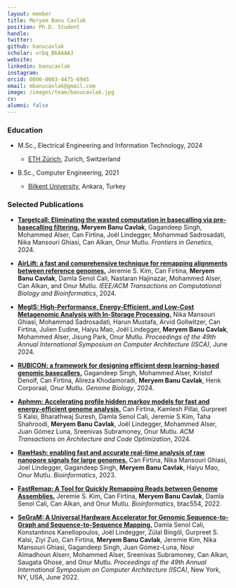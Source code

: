 ```yaml
---
layout: member
title: Meryem Banu Cavlak
position: Ph.D. Student
handle: 
twitter:
github: banucavlak
scholar: vrbq_BkAAAAJ
website: 
linkedin: banucavlak
instagram:
orcid: 0000-0003-4475-6945
email: mbanucavlak@gmail.com
image: /images/team/banucavlak.jpg
cv: 
alumni: false
---
```


### Education

- M.Sc., Electrical Engineering and Information Technology, 2024
  - [ETH Zürich](hhttps://ee.ethz.ch/studies/master-s-programmes/main-master.html), Zurich, Switzerland

- B.Sc., Computer Engineering, 2021 
  - [Bilkent University](http://www.cs.bilkent.edu.tr/), Ankara, Turkey
  
 
### Selected Publications

- [**Targetcall: Eliminating the wasted computation in basecalling via pre-basecalling filtering.**](https://www.frontiersin.org/journals/genetics/articles/10.3389/fgene.2024.1429306/full) **Meryem Banu Cavlak**, Gagandeep Singh, Mohammed Alser, Can Firtina, Joël Lindegger, Mohammad Sadrosadati, Nika Mansouri Ghiasi, Can Alkan, Onur Mutlu. *Frontiers in Genetics*, 2024.

- [**AirLift: a fast and comprehensive technique for remapping alignments between reference genomes.**](https://ieeexplore.ieee.org/abstract/document/10638724) Jeremie S. Kim, Can Firtina, **Meryem Banu Cavlak**, Damla Senol Cali, Nastaran Hajinazar, Mohammed Alser, Can Alkan, and Onur Mutlu. *IEEE/ACM Transactions on Computational Biology and Bioinformatics*, 2024.

- [**MegIS: High-Performance, Energy-Efficient, and Low-Cost Metagenomic Analysis with In-Storage Processing.**](https://ieeexplore.ieee.org/abstract/document/10609570) Nika Mansouri Ghiasi, Mohammad Sadrosadati, Harun Mustafa, Arvid Gollwitzer, Can Firtina, Julien Eudine, Haiyu Mao, Joël Lindegger, **Meryem Banu Cavlak**, Mohammed Alser, Jisung Park, Onur Mutlu. *Proceedings of the 49th Annual International Symposium on Computer Architecture (ISCA)*, June 2024.

- [**RUBICON: a framework for designing efficient deep learning-based genomic basecallers.**](https://link.springer.com/article/10.1186/s13059-024-03181-2) Gagandeep Singh, Mohammed Alser, Kristof Denolf, Can Firtina, Alireza Khodamoradi, **Meryem Banu Cavlak**, Henk Corporaal, Onur Mutlu. *Genome Biology*, 2024.

- [**Aphmm: Accelerating profile hidden markov models for fast and energy-efficient genome analysis.**](https://dl.acm.org/doi/full/10.1145/3632950) Can Firtina, Kamlesh Pillai, Gurpreet S Kalsi, Bharathwaj Suresh, Damla Senol Cali, Jeremie S Kim, Taha Shahroodi, **Meryem Banu Cavlak**, Joël Lindegger, Mohammed Alser, Juan Gómez Luna, Sreenivas Subramoney, Onur Mutlu. *ACM Transactions on Architecture and Code Optimization*, 2024.

- [**RawHash: enabling fast and accurate real-time analysis of raw nanopore signals for large genomes.**](https://academic.oup.com/bioinformatics/article-abstract/39/Supplement_1/i297/7210440) Can Firtina, Nika Mansouri Ghiasi, Joel Lindegger, Gagandeep Singh, **Meryem Banu Cavlak**, Haiyu Mao, Onur Mutlu. *Bioinformatics*, 2023.

- [**FastRemap: A Tool for Quickly Remapping Reads between Genome Assemblies.**](https://doi.org/10.1093/bioinformatics/btac554) Jeremie S. Kim,  Can Firtina, **Meryem Banu Cavlak**, Damla Senol Cali, Can Alkan, and Onur Mutlu. *Bioinformatics*, btac554, 2022.

- [**SeGraM: A Universal Hardware Accelerator for Genomic Sequence-to-Graph and Sequence-to-Sequence Mapping.**](https://doi.org/10.1145/3470496.3527436) Damla Senol Cali, Konstantinos Kanellopoulos, Joël Lindegger, Zülal Bingöl, Gurpreet S. Kalsi, Ziyi Zuo,  Can Firtina, **Meryem Banu Cavlak**, Jeremie Kim, Nika Mansouri Ghiasi, Gagandeep Singh, Juan Gómez-Luna, Nour Almadhoun Alserr, Mohammed Alser, Sreenivas Subramoney, Can Alkan, Saugata Ghose, and Onur Mutlu. *Proceedings of the 49th Annual International Symposium on Computer Architecture (ISCA)*, New York, NY, USA, June 2022.



